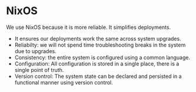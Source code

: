 # NixOS
We use NixOS because it is more reliable. It simplifies deployments.

- It ensures our deployments work the same across system upgrades.
- Reliabilty: we will not spend time troubleshooting breaks in the
  system due to upgrades.
- Consistency: the entire system is configured using a common
  language.
- Configuration: All configuration is stored in a single place, there
  is a single point of truth.
- Version control: The system state can be declared and persisted in a
  functional manner using version control.

